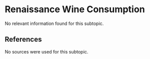 # Renaissance Wine Consumption

No relevant information found for this subtopic.

## References

No sources were used for this subtopic.
